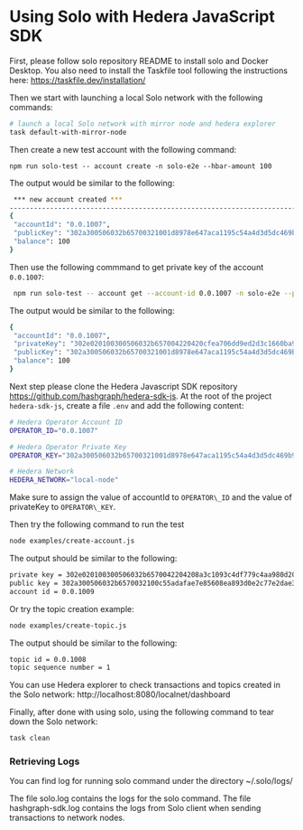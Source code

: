 # Using Solo with Hedera JavaScript SDK

First, please follow solo repository README to install solo and Docker Desktop.
You also need to install the Taskfile tool following the instructions here:
https://taskfile.dev/installation/

Then we start with launching a local Solo network with the following commands:

```bash
# launch a local Solo network with mirror node and hedera explorer
task default-with-mirror-node
```

Then create a new test account with the following command:

```
npm run solo-test -- account create -n solo-e2e --hbar-amount 100
```

The output would be similar to the following:

```bash
 *** new account created ***
-------------------------------------------------------------------------------
{
 "accountId": "0.0.1007",
 "publicKey": "302a300506032b65700321001d8978e647aca1195c54a4d3d5dc469b95666de14e9b6edde8ed337917b96013",
 "balance": 100
}
```

Then use the following commmand to get private key of the account `0.0.1007`:

```bash
 npm run solo-test -- account get --account-id 0.0.1007 -n solo-e2e --private-key
```

The output would be similar to the following:

```bash
{
 "accountId": "0.0.1007",
 "privateKey": "302e020100300506032b657004220420cfea706dd9ed2d3c1660ba98acf4fdb74d247cce289ef6ef47486e055e0b9508",
 "publicKey": "302a300506032b65700321001d8978e647aca1195c54a4d3d5dc469b95666de14e9b6edde8ed337917b96013",
 "balance": 100
}
```

Next step please clone the Hedera Javascript SDK repository https://github.com/hashgraph/hedera-sdk-js.
At the root of the project `hedera-sdk-js`,  create a file `.env` and add the following content:

```bash
# Hedera Operator Account ID
OPERATOR_ID="0.0.1007"

# Hedera Operator Private Key
OPERATOR_KEY="302a300506032b65700321001d8978e647aca1195c54a4d3d5dc469b95666de14e9b6edde8ed337917b96013"

# Hedera Network
HEDERA_NETWORK="local-node"
```

Make sure to assign the value of accountId to `OPERATOR\_ID` and the value of privateKey to `OPERATOR\_KEY`.

Then try the following command to run the test

```bash
node examples/create-account.js 
```

The output should be similar to the following:

```bash
private key = 302e020100300506032b6570042204208a3c1093c4df779c4aa980d20731899e0b509c7a55733beac41857a9dd3f1193
public key = 302a300506032b6570032100c55adafae7e85608ea893d0e2c77e2dae3df90ba8ee7af2f16a023ba2258c143
account id = 0.0.1009
```

Or try the topic creation example:

```bash
node examples/create-topic.js
```

The output should be similar to the following:

```bash
topic id = 0.0.1008
topic sequence number = 1


```

You can use Hedera explorer to check transactions and topics created in the Solo network:
http://localhost:8080/localnet/dashboard

Finally, after done with using solo, using the following command to tear down the Solo network:

```bash
task clean
```

### Retrieving Logs

You can find log for running solo command under the directory ~/.solo/logs/

The file solo.log contains the logs for the solo command.
The file hashgraph-sdk.log contains the logs from Solo client when sending transactions to network nodes.
